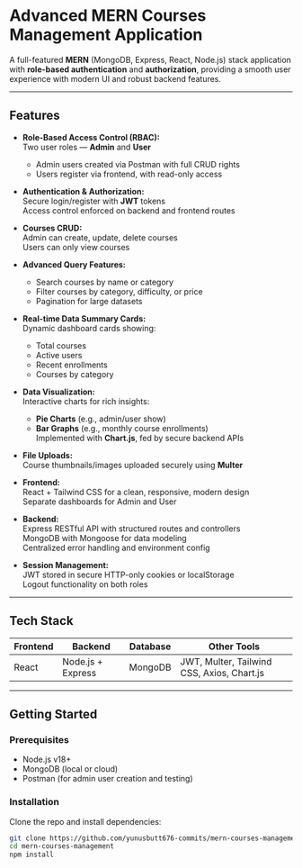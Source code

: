 # Advanced MERN Courses Management Application

A full-featured **MERN** (MongoDB, Express, React, Node.js) stack application with **role-based authentication** and **authorization**, providing a smooth user experience with modern UI and robust backend features.

---

## Features

- **Role-Based Access Control (RBAC):**  
  Two user roles — **Admin** and **User**  
  - Admin users created via Postman with full CRUD rights  
  - Users register via frontend, with read-only access  

- **Authentication & Authorization:**  
  Secure login/register with **JWT** tokens  
  Access control enforced on backend and frontend routes  

- **Courses CRUD:**  
  Admin can create, update, delete courses  
  Users can only view courses  

- **Advanced Query Features:**  
  - Search courses by name or category  
  - Filter courses by category, difficulty, or price  
  - Pagination for large datasets  

- **Real-time Data Summary Cards:**  
  Dynamic dashboard cards showing:  
  - Total courses  
  - Active users  
  - Recent enrollments  
  - Courses by category  

- **Data Visualization:**  
  Interactive charts for rich insights:  
  - **Pie Charts** (e.g., admin/user show)  
  - **Bar Graphs** (e.g., monthly course enrollments)  
  Implemented with **Chart.js**, fed by secure backend APIs  

- **File Uploads:**  
  Course thumbnails/images uploaded securely using **Multer**  

- **Frontend:**  
  React + Tailwind CSS for a clean, responsive, modern design  
  Separate dashboards for Admin and User  

- **Backend:**  
  Express RESTful API with structured routes and controllers  
  MongoDB with Mongoose for data modeling  
  Centralized error handling and environment config  

- **Session Management:**  
  JWT stored in secure HTTP-only cookies or localStorage  
  Logout functionality on both roles  

---

## Tech Stack

| Frontend       | Backend          | Database    | Other Tools                                |
|----------------|------------------|-------------|--------------------------------------------|
| React          | Node.js + Express| MongoDB     | JWT, Multer, Tailwind CSS, Axios, Chart.js |

---

## Getting Started

### Prerequisites

- Node.js v18+  
- MongoDB (local or cloud)  
- Postman (for admin user creation and testing)

### Installation

Clone the repo and install dependencies:

```bash
git clone https://github.com/yunusbutt676-commits/mern-courses-management.git
cd mern-courses-management
npm install


